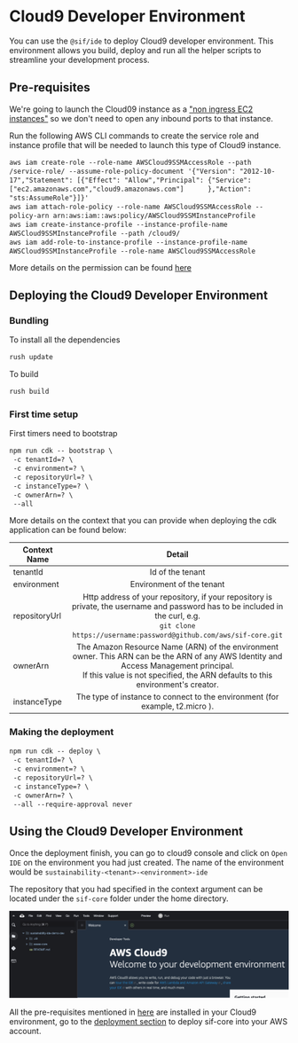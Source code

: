 # Cloud9 Developer Environment

You can use the `@sif/ide` to deploy Cloud9 developer environment. This environment allows you build, deploy and run all the helper scripts to
streamline your development process.

## Pre-requisites

We're going to launch the Cloud09 instance as a ["non ingress EC2 instances"](https://docs.aws.amazon.com/cloud9/latest/user-guide/ec2-ssm.html) so we don't
need to open any inbound ports to that instance.

Run the following AWS CLI commands to create the service role and instance profile that will be needed to launch this type of Cloud9 instance.

```shell
aws iam create-role --role-name AWSCloud9SSMAccessRole --path /service-role/ --assume-role-policy-document '{"Version": "2012-10-17","Statement": [{"Effect": "Allow","Principal": {"Service": ["ec2.amazonaws.com","cloud9.amazonaws.com"]      },"Action": "sts:AssumeRole"}]}'
aws iam attach-role-policy --role-name AWSCloud9SSMAccessRole --policy-arn arn:aws:iam::aws:policy/AWSCloud9SSMInstanceProfile
aws iam create-instance-profile --instance-profile-name AWSCloud9SSMInstanceProfile --path /cloud9/
aws iam add-role-to-instance-profile --instance-profile-name AWSCloud9SSMInstanceProfile --role-name AWSCloud9SSMAccessRole
```

More details on the permission can be found [here](https://docs.aws.amazon.com/cloud9/latest/user-guide/ec2-ssm.html#aws-cli-instance-profiles)

## Deploying the Cloud9 Developer Environment

### Bundling

To install all the dependencies

```sh
rush update
```

To build

```sh
rush build
```

### First time setup

First timers need to bootstrap

```shell
npm run cdk -- bootstrap \
 -c tenantId=? \
 -c environment=? \
 -c repositoryUrl=? \
 -c instanceType=? \
 -c ownerArn=? \
 --all
```

More details on the context that you can provide when deploying the cdk application can be found below:

| Context Name  |                                                                                                           Detail                                                                                                            |
|---------------|:---------------------------------------------------------------------------------------------------------------------------------------------------------------------------------------------------------------------------:|
| tenantId      |                                                                                                      Id of the tenant                                                                                                       |
| environment   |                                                                                                  Environment of the tenant                                                                                                  |
| repositoryUrl |          Http address of your repository, if your repository is private, the username and password has to be included in the curl, e.g. <br /> `git clone https://username:password@github.com/aws/sif-core.git`          |
| ownerArn      | The Amazon Resource Name (ARN) of the environment owner. This ARN can be the ARN of any AWS Identity and Access Management principal. <br />If this value is not specified, the ARN defaults to this environment's creator. |
| instanceType  |                                                                        The type of instance to connect to the environment (for example, t2.micro ).                                                                         |

### Making the deployment

```shell
npm run cdk -- deploy \
 -c tenantId=? \
 -c environment=? \
 -c repositoryUrl=? \
 -c instanceType=? \
 -c ownerArn=? \
 --all --require-approval never
```

## Using the Cloud9 Developer Environment

Once the deployment finish, you can go to cloud9 console and click on `Open IDE` on the environment you had just created. The name of the environment would be `sustainability-<tenant>-<environment>-ide`

The repository that you had specified in the context argument can be located under the `sif-core` folder under the home directory.

![location for sif-core repository](../ide/images/sif-core-folder.png)

All the pre-requisites mentioned in [here](../../../docs/development/prereqs.md) are installed in your Cloud9 environment, go to the [deployment section](../../../infrastructure/README.md) to deploy sif-core into your AWS account.

